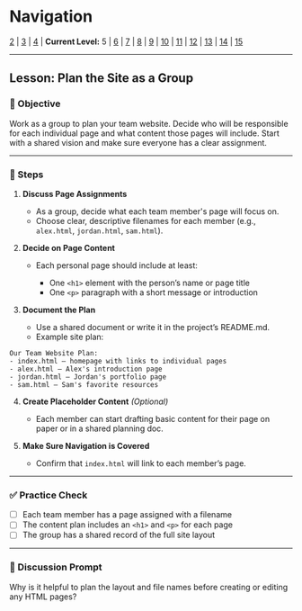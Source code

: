 # Navigation
[2](./github-collaboration-lv2.md) | [3](./github-collaboration-lv3.md) | [4](./github-collaboration-lv4.md) | **Current Level:** 5 | [6](./github-collaboration-lv6.md) | [7](./github-collaboration-lv7.md) | [8](./github-collaboration-lv8.md) | [9](./github-collaboration-lv9.md) | [10](./github-collaboration-lv10.md) | [11](./github-collaboration-lv11.md) | [12](./github-collaboration-lv12.md) | [13](./github-collaboration-lv13.md) | [14](./github-collaboration-lv14.md) | [15](./github-collaboration-lv15.md)

---

## Lesson: Plan the Site as a Group

### 🎯 Objective

Work as a group to plan your team website. Decide who will be responsible for each individual page and what content those pages will include. Start with a shared vision and make sure everyone has a clear assignment.

---

### 👣 Steps

1. **Discuss Page Assignments**

   * As a group, decide what each team member's page will focus on.
   * Choose clear, descriptive filenames for each member (e.g., `alex.html`, `jordan.html`, `sam.html`).

2. **Decide on Page Content**

   * Each personal page should include at least:

     * One `<h1>` element with the person’s name or page title
     * One `<p>` paragraph with a short message or introduction

3. **Document the Plan**

   * Use a shared document or write it in the project’s README.md.
   * Example site plan:

```text
Our Team Website Plan:
- index.html – homepage with links to individual pages
- alex.html – Alex's introduction page
- jordan.html – Jordan's portfolio page
- sam.html – Sam's favorite resources
```

4. **Create Placeholder Content** *(Optional)*

   * Each member can start drafting basic content for their page on paper or in a shared planning doc.

5. **Make Sure Navigation is Covered**

   * Confirm that `index.html` will link to each member’s page.

---

### ✅ Practice Check

* [ ] Each team member has a page assigned with a filename
* [ ] The content plan includes an `<h1>` and `<p>` for each page
* [ ] The group has a shared record of the full site layout

---

### 💬 Discussion Prompt

Why is it helpful to plan the layout and file names before creating or editing any HTML pages?
